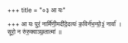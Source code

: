 +++
title = "०३ आ यः"

+++
आ यः पुरं॒ नार्मि॑णी॒मदी॑दे॒दत्यः॑ क॒विर्न॑भ॒न्यो॒३॒॑ नार्वा॑ ।  
सूरो॒ न रु॑रु॒क्वाञ्छ॒तात्मा॑ ॥